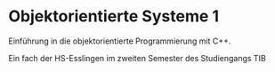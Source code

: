 # Objektorientierte Systeme 1

Einführung in die objektorientierte Programmierung mit C++.

Ein fach der HS-Esslingen im zweiten Semester des Studiengangs TIB
